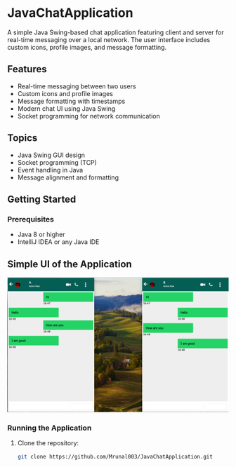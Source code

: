 # JavaChatApplication

A simple Java Swing-based chat application featuring client and server for real-time messaging over a local network. The user interface includes custom icons, profile images, and message formatting.

## Features

- Real-time messaging between two users
- Custom icons and profile images
- Message formatting with timestamps
- Modern chat UI using Java Swing
- Socket programming for network communication

## Topics

- Java Swing GUI design
- Socket programming (TCP)
- Event handling in Java
- Message alignment and formatting

## Getting Started

### Prerequisites

- Java 8 or higher
- IntelliJ IDEA or any Java IDE

## Simple UI of the Application
![img.png](img.png)

### Running the Application

1. Clone the repository:
   ```sh
   git clone https://github.com/Mrunal003/JavaChatApplication.git